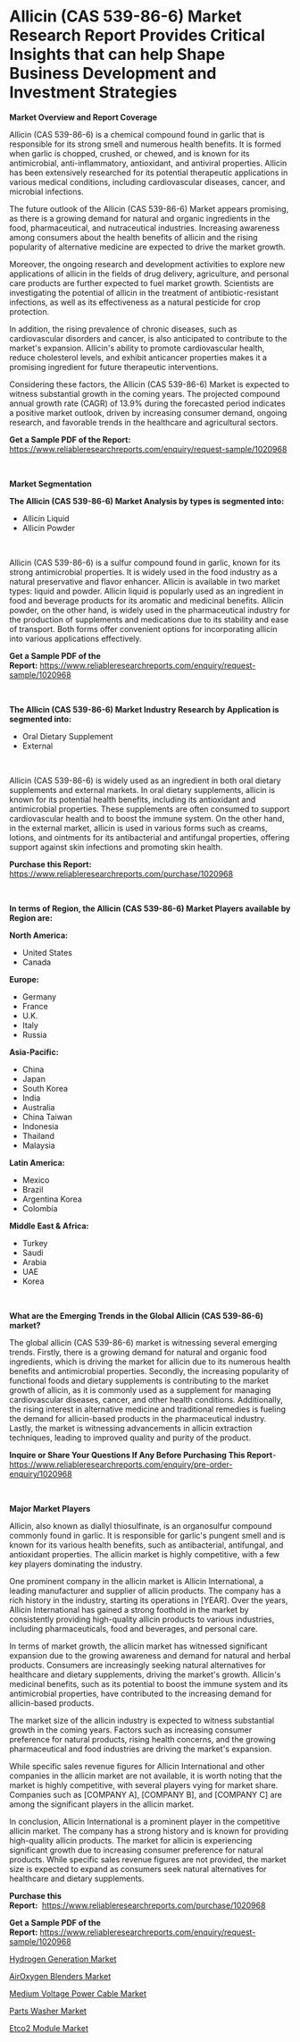 <p><h1>Allicin (CAS 539-86-6) Market Research Report Provides Critical Insights that can help Shape Business Development and Investment Strategies</h1></p><p><strong>Market Overview and Report Coverage</strong></p>
<p><p>Allicin (CAS 539-86-6) is a chemical compound found in garlic that is responsible for its strong smell and numerous health benefits. It is formed when garlic is chopped, crushed, or chewed, and is known for its antimicrobial, anti-inflammatory, antioxidant, and antiviral properties. Allicin has been extensively researched for its potential therapeutic applications in various medical conditions, including cardiovascular diseases, cancer, and microbial infections.</p><p>The future outlook of the Allicin (CAS 539-86-6) Market appears promising, as there is a growing demand for natural and organic ingredients in the food, pharmaceutical, and nutraceutical industries. Increasing awareness among consumers about the health benefits of allicin and the rising popularity of alternative medicine are expected to drive the market growth.</p><p>Moreover, the ongoing research and development activities to explore new applications of allicin in the fields of drug delivery, agriculture, and personal care products are further expected to fuel market growth. Scientists are investigating the potential of allicin in the treatment of antibiotic-resistant infections, as well as its effectiveness as a natural pesticide for crop protection.</p><p>In addition, the rising prevalence of chronic diseases, such as cardiovascular disorders and cancer, is also anticipated to contribute to the market's expansion. Allicin's ability to promote cardiovascular health, reduce cholesterol levels, and exhibit anticancer properties makes it a promising ingredient for future therapeutic interventions.</p><p>Considering these factors, the Allicin (CAS 539-86-6) Market is expected to witness substantial growth in the coming years. The projected compound annual growth rate (CAGR) of 13.9% during the forecasted period indicates a positive market outlook, driven by increasing consumer demand, ongoing research, and favorable trends in the healthcare and agricultural sectors.</p></p>
<p><strong>Get a Sample PDF of the Report:</strong> <a href="https://www.reliableresearchreports.com/enquiry/request-sample/1020968">https://www.reliableresearchreports.com/enquiry/request-sample/1020968</a></p>
<p>&nbsp;</p>
<p><strong>Market Segmentation</strong></p>
<p><strong>The Allicin (CAS 539-86-6) Market Analysis by types is segmented into:</strong></p>
<p><ul><li>Allicin Liquid</li><li>Allicin Powder</li></ul></p>
<p>&nbsp;</p>
<p><p>Allicin (CAS 539-86-6) is a sulfur compound found in garlic, known for its strong antimicrobial properties. It is widely used in the food industry as a natural preservative and flavor enhancer. Allicin is available in two market types: liquid and powder. Allicin liquid is popularly used as an ingredient in food and beverage products for its aromatic and medicinal benefits. Allicin powder, on the other hand, is widely used in the pharmaceutical industry for the production of supplements and medications due to its stability and ease of transport. Both forms offer convenient options for incorporating allicin into various applications effectively.</p></p>
<p><strong>Get a Sample PDF of the Report:</strong>&nbsp;<a href="https://www.reliableresearchreports.com/enquiry/request-sample/1020968">https://www.reliableresearchreports.com/enquiry/request-sample/1020968</a></p>
<p>&nbsp;</p>
<p><strong>The Allicin (CAS 539-86-6) Market Industry Research by Application is segmented into:</strong></p>
<p><ul><li>Oral Dietary Supplement</li><li>External</li></ul></p>
<p>&nbsp;</p>
<p><p>Allicin (CAS 539-86-6) is widely used as an ingredient in both oral dietary supplements and external markets. In oral dietary supplements, allicin is known for its potential health benefits, including its antioxidant and antimicrobial properties. These supplements are often consumed to support cardiovascular health and to boost the immune system. On the other hand, in the external market, allicin is used in various forms such as creams, lotions, and ointments for its antibacterial and antifungal properties, offering support against skin infections and promoting skin health.</p></p>
<p><strong>Purchase this Report:</strong>&nbsp; <a href="https://www.reliableresearchreports.com/purchase/1020968">https://www.reliableresearchreports.com/purchase/1020968</a></p>
<p>&nbsp;</p>
<p><strong>In terms of Region, the Allicin (CAS 539-86-6) Market Players available by Region are:</strong></p>
<p>
    <p> <strong> North America: </strong>
        <ul>
            <li>United States</li>
            <li>Canada</li>
        </ul>
        </p> 
    <p> <strong> Europe: </strong>
        <ul>
            <li>Germany</li>
            <li>France</li>
            <li>U.K.</li>
            <li>Italy</li>
            <li>Russia</li>
        </ul>
        </p> 
    <p> <strong> Asia-Pacific: </strong>
        <ul>
            <li>China</li>
            <li>Japan</li>
            <li>South Korea</li>
            <li>India</li>
            <li>Australia</li>
            <li>China Taiwan</li>
            <li>Indonesia</li>
            <li>Thailand</li>
            <li>Malaysia</li>
        </ul>
        </p> 
    <p> <strong> Latin America: </strong>
        <ul>
            <li>Mexico</li>
            <li>Brazil</li>
            <li>Argentina Korea</li>
            <li>Colombia</li>
        </ul>
        </p> 
    <p> <strong> Middle East & Africa: </strong>
        <ul>
            <li>Turkey</li>
            <li>Saudi</li>
            <li>Arabia</li>
            <li>UAE</li>
            <li>Korea</li>
        </ul>
    </p>
    </p>
<p>&nbsp;</p>
<p><strong>What are the Emerging Trends in the Global Allicin (CAS 539-86-6) market?</strong></p>
<p><p>The global allicin (CAS 539-86-6) market is witnessing several emerging trends. Firstly, there is a growing demand for natural and organic food ingredients, which is driving the market for allicin due to its numerous health benefits and antimicrobial properties. Secondly, the increasing popularity of functional foods and dietary supplements is contributing to the market growth of allicin, as it is commonly used as a supplement for managing cardiovascular diseases, cancer, and other health conditions. Additionally, the rising interest in alternative medicine and traditional remedies is fueling the demand for allicin-based products in the pharmaceutical industry. Lastly, the market is witnessing advancements in allicin extraction techniques, leading to improved quality and purity of the product.</p></p>
<p><strong>Inquire or Share Your Questions If Any Before Purchasing This Report</strong>- <a href="https://www.reliableresearchreports.com/enquiry/pre-order-enquiry/1020968">https://www.reliableresearchreports.com/enquiry/pre-order-enquiry/1020968</a></p>
<p>&nbsp;</p>
<p><strong>Major Market Players</strong></p>
<p><p>Allicin, also known as diallyl thiosulfinate, is an organosulfur compound commonly found in garlic. It is responsible for garlic's pungent smell and is known for its various health benefits, such as antibacterial, antifungal, and antioxidant properties. The allicin market is highly competitive, with a few key players dominating the industry.</p><p>One prominent company in the allicin market is Allicin International, a leading manufacturer and supplier of allicin products. The company has a rich history in the industry, starting its operations in [YEAR]. Over the years, Allicin International has gained a strong foothold in the market by consistently providing high-quality allicin products to various industries, including pharmaceuticals, food and beverages, and personal care.</p><p>In terms of market growth, the allicin market has witnessed significant expansion due to the growing awareness and demand for natural and herbal products. Consumers are increasingly seeking natural alternatives for healthcare and dietary supplements, driving the market's growth. Allicin's medicinal benefits, such as its potential to boost the immune system and its antimicrobial properties, have contributed to the increasing demand for allicin-based products.</p><p>The market size of the allicin industry is expected to witness substantial growth in the coming years. Factors such as increasing consumer preference for natural products, rising health concerns, and the growing pharmaceutical and food industries are driving the market's expansion.</p><p>While specific sales revenue figures for Allicin International and other companies in the allicin market are not available, it is worth noting that the market is highly competitive, with several players vying for market share. Companies such as [COMPANY A], [COMPANY B], and [COMPANY C] are among the significant players in the allicin market.</p><p>In conclusion, Allicin International is a prominent player in the competitive allicin market. The company has a strong history and is known for providing high-quality allicin products. The market for allicin is experiencing significant growth due to increasing consumer preference for natural products. While specific sales revenue figures are not provided, the market size is expected to expand as consumers seek natural alternatives for healthcare and dietary supplements.</p></p>
<p><strong>Purchase this Report:</strong>&nbsp;&nbsp;<a href="https://www.reliableresearchreports.com/purchase/1020968">https://www.reliableresearchreports.com/purchase/1020968</a></p>
<p></p>
<p><strong>Get a Sample PDF of the Report:</strong>&nbsp;<a href="https://www.reliableresearchreports.com/enquiry/request-sample/1020968">https://www.reliableresearchreports.com/enquiry/request-sample/1020968</a></p>
<p><p><a href="https://www.linkedin.com/pulse/hydrogen-generation-market-research-report-unlocks-goz1e/">Hydrogen Generation Market</a></p><p><a href="https://www.reportprime.com/airoxygen-blenders-r10569">AirOxygen Blenders Market</a></p><p><a href="https://www.linkedin.com/pulse/decoding-medium-voltage-power-cable-market-deep-dive-latest-zajae/">Medium Voltage Power Cable Market</a></p><p><a href="https://medium.com/@dennisoliver07/parts-washer-market-size-growth-forecast-2023-2030-d3a4f865f21e">Parts Washer Market</a></p><p><a href="https://www.reportprime.com/etco2-module-r10567">Etco2 Module Market</a></p></p>
